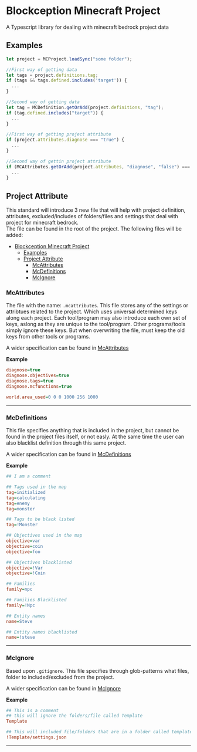 # Blockception Minecraft Project

A Typescript library for dealing with minecraft bedrock project data

## Examples

```ts
let project = MCProject.loadSync("some folder");

//First way of getting data
let tags = project.definitions.tag;
if (tags && tags.defined.includes('target')) {
  ...
}

//Second way of getting data
let tag = MCDefinition.getOrAdd(project.definitions, "tag");
if (tag.defined.includes("target")) {
  ...
}

//First way of getting project attribute
if (project.attributes.diagnose === "true") {
  ...
}

//Second way of gettin project attribute
if (MCAttributes.getOrAdd(project.attributes, "diagnose", "false") === "true") {
  ...
}

```

## Project Attribute

This standard will introduce 3 new file that will help with project definition, attributes, excluded/includes of folders/files and settings that deal with project for minecraft
bedrock.  
The file can be found in the root of the project. The following files will be added:

- [Blockception Minecraft Project](#blockception-minecraft-project)
  - [Examples](#examples)
  - [Project Attribute](#project-attribute)
    - [McAttributes](#mcattributes)
    - [McDefinitions](#mcdefinitions)
    - [McIgnore](#mcignore)

### McAttributes

The file with the name: `.mcattributes`. This file stores any of the settings or attribtues related to the project. Which uses universal determined keys along each project. Each
tool/program may also introduce each own set of keys, aslong as they are unique to the tool/program. Other programs/tools simply ignore these keys. But when overwriting the file,
must keep the old keys from other tools or programs.

A wider specification can be found in [McAttributes](mcattributes.md)

**Example**

```ini
diagnose=true
diagnose.objectives=true
diagnose.tags=true
diagnose.mcfunctions=true

world.area_used=0 0 0 1000 256 1000
```

---

### McDefinitions

This file specifies anything that is included in the project, but cannot be found in the project files itself, or not easly. At the same time the user can also blacklist definition
through this same project.

A wider specification can be found in [McDefinitions](mcdefinitions.md)

**Example**

```ini
## I am a comment

## Tags used in the map
tag=initialized
tag=calculating
tag=enemy
tag=monster

## Tags to be black listed
tag=!Monster

## Objectives used in the map
objective=var
objective=coin
objective=foo

## Objectives blacklisted
objective=!Var
objective=!Coin

## Families
family=npc

## Families Blacklisted
family=!Npc

## Entity names
name=Steve

## Entity names blacklisted
name=!steve
```

---

### McIgnore

Based upon `.gitignore`. This file specifies through glob-patterns what files, folder to included/excluded from the project.

A wider specification can be found in [McIgnore](mcignore.md)

**Example**

```ini
## This is a comment
## this will ignore the folders/file called Template
Template

## This will included file/folders that are in a folder called template and have the name and extension: settings.json
!Template/settings.json
```

---

